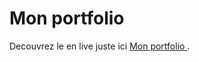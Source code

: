 # Mon portfolio 

  Decouvrez le en live juste ici [ Mon portfolio ](  https://ellouze-houcem.github.io/portfolio-Home/).

